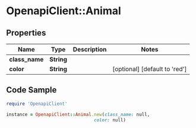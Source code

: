 # OpenapiClient::Animal

## Properties

Name | Type | Description | Notes
------------ | ------------- | ------------- | -------------
**class_name** | **String** |  | 
**color** | **String** |  | [optional] [default to &#39;red&#39;]

## Code Sample

```ruby
require 'OpenapiClient'

instance = OpenapiClient::Animal.new(class_name: null,
                                 color: null)
```


